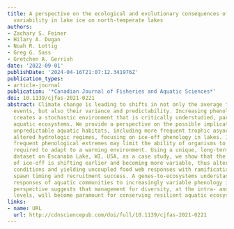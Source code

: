 ```yaml
---
title: A perspective on the ecological and evolutionary consequences of phenological
  variability in lake ice on north-temperate lakes
authors:
- Zachary S. Feiner
- Hilary A. Dugan
- Noah R. Lottig
- Greg G. Sass
- Gretchen A. Gerrish
date: '2022-09-01'
publishDate: '2024-04-16T21:07:12.341976Z'
publication_types:
- article-journal
publication: '*Canadian Journal of Fisheries and Aquatic Sciences*'
doi: 10.1139/cjfas-2021-0221
abstract: Climate change is leading to shifts in not only the average timing of phenological
  events, but also their variance and predictability. Increasing phenological variability
  creates a stochastic environment that is critically understudied, particularly in
  aquatic ecosystems. We provide a perspective on the possible implications for increasingly
  unpredictable aquatic habitats, including more frequent trophic asynchronies and
  altered hydrologic regimes, focusing on ice-off phenology in lakes. Increasingly
  frequent phenological extremes may limit the ability of organisms to optimize traits
  required to adapt to a warming environment. Using a unique, long-term ecological
  dataset on Escanaba Lake, WI, USA, as a case study, we show that the average date
  of ice-off is shifting earlier and becoming more variable, thus altering limnological
  conditions and yielding uncoupled food web responses with ramifications for fish
  spawn timing and recruitment success. A genes-to-ecosystems understanding of the
  responses of aquatic communities to increasingly variable phenology is needed. Our
  perspective suggests that management for diversity, at the intra- and interspecific
  levels, will become paramount for conserving resilient aquatic ecosystems.
links:
- name: URL
  url: http://cdnsciencepub.com/doi/full/10.1139/cjfas-2021-0221
---
```

